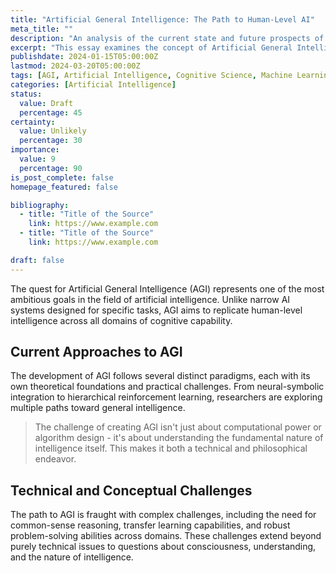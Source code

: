 ```yaml
---
title: "Artificial General Intelligence: The Path to Human-Level AI"
meta_title: ""
description: "An analysis of the current state and future prospects of Artificial General Intelligence"
excerpt: "This essay examines the concept of Artificial General Intelligence (AGI), exploring the technical challenges, philosophical implications, and potential timelines for achieving human-level artificial intelligence. We discuss current approaches, limitations, and the broader impact on society."
publishdate: 2024-01-15T05:00:00Z
lastmod: 2024-03-20T05:00:00Z
tags: [AGI, Artificial Intelligence, Cognitive Science, Machine Learning]
categories: [Artificial Intelligence]
status:
  value: Draft
  percentage: 45
certainty:
  value: Unlikely
  percentage: 30
importance:
  value: 9
  percentage: 90
is_post_complete: false
homepage_featured: false

bibliography:
  - title: "Title of the Source"
    link: https://www.example.com
  - title: "Title of the Source"
    link: https://www.example.com

draft: false
---
```


The quest for Artificial General Intelligence (AGI) represents one of the most ambitious goals in the field of artificial intelligence. Unlike narrow AI systems designed for specific tasks, AGI aims to replicate human-level intelligence across all domains of cognitive capability.

## Current Approaches to AGI

The development of AGI follows several distinct paradigms, each with its own theoretical foundations and practical challenges. From neural-symbolic integration to hierarchical reinforcement learning, researchers are exploring multiple paths toward general intelligence.

> The challenge of creating AGI isn't just about computational power or algorithm design - it's about understanding the fundamental nature of intelligence itself. This makes it both a technical and philosophical endeavor.

## Technical and Conceptual Challenges

The path to AGI is fraught with complex challenges, including the need for common-sense reasoning, transfer learning capabilities, and robust problem-solving abilities across domains. These challenges extend beyond purely technical issues to questions about consciousness, understanding, and the nature of intelligence.

